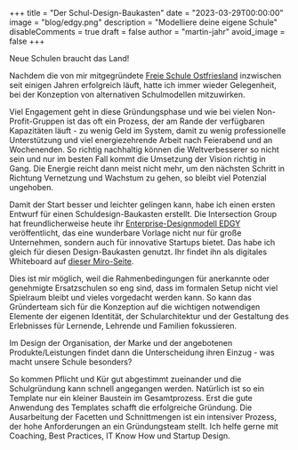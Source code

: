 +++
title = "Der Schul-Design-Baukasten"
date = "2023-03-29T00:00:00"
image = "blog/edgy.png"
description = "Modelliere deine eigene Schule"
disableComments = true
draft = false
author = "martin-jahr"
avoid_image = false
+++

Neue Schulen braucht das Land!

Nachdem die von mir mitgegründete [Freie Schule Ostfriesland](https://freie-schule-ostfriesland.de) inzwischen seit einigen Jahren erfolgreich läuft, hatte ich immer wieder Gelegenheit, bei der Konzeption von alternativen Schulmodellen mitzuwirken. 

Viel Engagement geht in diese Gründungsphase und wie bei vielen Non-Profit-Gruppen ist das oft ein Prozess, der am Rande der verfügbaren Kapazitäten läuft - zu wenig Geld im System, damit zu wenig professionelle Unterstützung und viel energiezehrende Arbeit nach Feierabend und an Wochenenden. So richtig nachhaltig können die Weltverbesserer so nicht sein und nur im besten Fall kommt die Umsetzung der Vision richtig in Gang. Die Energie reicht dann meist nicht mehr, um den nächsten Schritt in Richtung Vernetzung und Wachstum zu gehen, so bleibt viel Potenzial ungehoben.

Damit der Start besser und leichter gelingen kann, habe ich einen ersten Entwurf für einen Schuldesign-Baukasten erstellt. Die Intersection Group hat freundlicherweise heute ihr [Enterprise-Designmodell EDGY](https://enterprise.design) veröffentlicht, das eine wunderbare Vorlage nicht nur für große Unternehmen, sondern auch für innovative Startups bietet. Das habe ich gleich für diesen Design-Baukasten genutzt. Ihr findet ihn als digitales Whiteboard auf [dieser Miro-Seite](https://miro.com/app/board/uXjVMZbCrdU=/?share_link_id=208189233048). 

Dies ist mir möglich, weil die Rahmenbedingungen für anerkannte oder genehmigte Ersatzschulen so eng sind, dass im formalen Setup nicht viel Spielraum bleibt und vieles vorgedacht werden kann. So kann das Gründerteam sich für die Konzeption auf die wichtigen notwendigen Elemente der eigenen Identität, der Schularchitektur und der Gestaltung des Erlebnisses für Lernende, Lehrende und Familien fokussieren. 

Im Design der Organisation, der Marke und der angebotenen Produkte/Leistungen findet dann die Unterscheidung ihren Einzug - was macht unsere Schule besonders? 

So kommen Pflicht und Kür gut abgestimmt zueinander und die Schulgründung kann schnell angegangen werden. Natürlich ist so ein Template nur ein kleiner Baustein im Gesamtprozess. Erst die gute Anwendung des Templates schafft die erfolgreiche Gründung. Die Ausarbeitung der Facetten und Schnittmengen ist ein intensiver Prozess, der hohe Anforderungen an ein Gründungsteam stellt. Ich helfe gerne mit Coaching, Best Practices, IT Know How und Startup Design.

